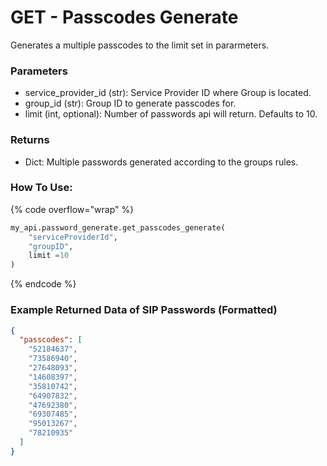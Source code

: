 # GET - Passcodes Generate

Generates a multiple passcodes to the limit set in pararmeters.

### Parameters&#x20;

* service\_provider\_id (str): Service Provider ID where Group is located.&#x20;
* group\_id (str): Group ID to generate passcodes for.&#x20;
* limit (int, optional): Number of passwords api will return. Defaults to 10.

### Returns

* Dict: Multiple passwords generated according to the groups rules.

### How To Use:

{% code overflow="wrap" %}
```python
my_api.password_generate.get_passcodes_generate(
    "serviceProviderId",
    "groupID",
    limit =10
)
```
{% endcode %}

### Example Returned Data of SIP Passwords (Formatted)

```json
{
  "passcodes": [
    "52184637",
    "73586940",
    "27648093",
    "14608397",
    "35810742",
    "64907832",
    "47692380",
    "69307485",
    "95013267",
    "78210935"
  ]
}
```

